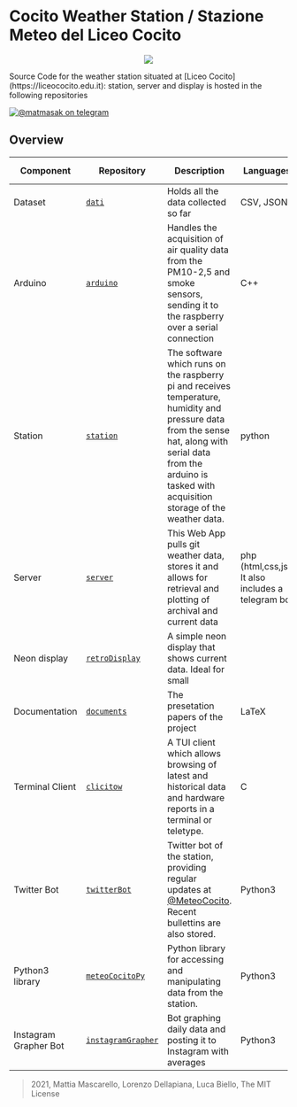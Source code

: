 # Cocito Weather Station / Stazione Meteo del Liceo Cocito
<p align="center">
<img src="https://avatars.githubusercontent.com/u/94685891?v=4">
</p>
Source Code for the weather station situated at [Liceo Cocito](https://liceococito.edu.it): station, server and display is hosted in the following repositories

<a href="https://t.me/StazioneMeteoCocitoBot"><img src="https://img.shields.io/badge/@StazioneMeteoCocitoBot-Telegram-blue.svg" alt="@matmasak on telegram"></a>

## Overview

|Component|Repository|Description|Languages|Further developments|
|---|---|---|---|---|
|Dataset|[`dati`](https://github.com/StazioneMeteoCocito/dati)|Holds all the data collected so far|CSV, JSON||
|Arduino|[`arduino`](https://github.com/StazioneMeteoCocito/arduino)|Handles the acquisition of air quality data from the PM10-2,5 and smoke sensors, sending it to the raspberry over a serial connection|C++||
|Station|[`station`](https://github.com/StazioneMeteoCocito/station)|The software which runs on the raspberry pi and receives temperature, humidity and pressure data from the sense hat, along with serial data from the arduino is tasked with acquisition storage of the weather data.|python|Better memory management, reboot cycle|
|Server|[`server`](https://github.com/StazioneMeteoCocito/server)|This Web App pulls git weather data, stores it and allows for retrieval and plotting of archival and current data|php (html,css,js). It also includes a telegram bot|REST API|
|Neon display|[`retroDisplay`](https://github.com/StazioneMeteoCocito/retroDisplay)|A simple neon display that shows current data. Ideal for small 
|Documentation|[`documents`](https://github.com/StazioneMeteoCocito/documents)|The presetation papers of the project|LaTeX||
|Terminal Client|[`clicitow`](https://github.com/StazioneMeteoCocito/clicitow)|A TUI client which allows browsing of latest and historical data and hardware reports in a terminal or teletype.|C||
|Twitter Bot|[`twitterBot`](https://github.com/StazioneMeteoCocito/twitterBot)|Twitter bot of the station, providing regular updates at [@MeteoCocito](https://twitter.com/MeteoCocito). Recent bullettins are also stored.|Python3||
|Python3 library|[`meteoCocitoPy`](https://github.com/StazioneMeteoCocito/meteoCocitoPy)|Python library for accessing and manipulating data from the station.|Python3||
|Instagram Grapher Bot|[`instagramGrapher`](https://github.com/StazioneMeteoCocito/instagramGrapher)|Bot graphing daily data and posting it to Instagram with averages|Python3||

> 2021, Mattia Mascarello, Lorenzo Dellapiana, Luca Biello, The MIT License

